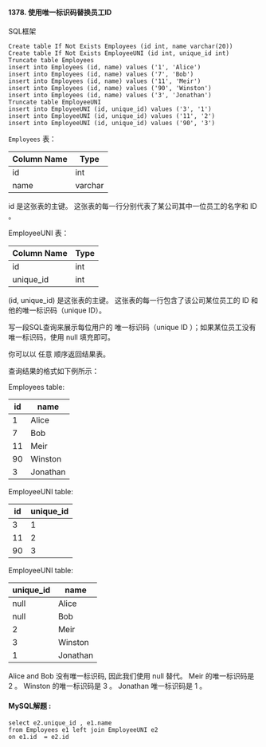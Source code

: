 ####  1378. 使用唯一标识码替换员工ID

SQL框架

```mysql
Create table If Not Exists Employees (id int, name varchar(20))
Create table If Not Exists EmployeeUNI (id int, unique_id int)
Truncate table Employees
insert into Employees (id, name) values ('1', 'Alice')
insert into Employees (id, name) values ('7', 'Bob')
insert into Employees (id, name) values ('11', 'Meir')
insert into Employees (id, name) values ('90', 'Winston')
insert into Employees (id, name) values ('3', 'Jonathan')
Truncate table EmployeeUNI
insert into EmployeeUNI (id, unique_id) values ('3', '1')
insert into EmployeeUNI (id, unique_id) values ('11', '2')
insert into EmployeeUNI (id, unique_id) values ('90', '3')
```

`Employees` 表：

| Column Name | Type    |
| ----------- | ------- |
| id          | int     |
| name        | varchar |

id 是这张表的主键。
这张表的每一行分别代表了某公司其中一位员工的名字和 ID 。

EmployeeUNI 表：

| Column Name | Type |
| ----------- | ---- |
| id          | int  |
| unique_id   | int  |

(id, unique_id) 是这张表的主键。
这张表的每一行包含了该公司某位员工的 ID 和他的唯一标识码（unique ID）。

写一段SQL查询来展示每位用户的 唯一标识码（unique ID ）；如果某位员工没有唯一标识码，使用 null 填充即可。

你可以以 任意 顺序返回结果表。

查询结果的格式如下例所示：

Employees table:

| id   | name     |
| ---- | -------- |
| 1    | Alice    |
| 7    | Bob      |
| 11   | Meir     |
| 90   | Winston  |
| 3    | Jonathan |

EmployeeUNI table:

| id   | unique_id |
| ---- | --------- |
| 3    | 1         |
| 11   | 2         |
| 90   | 3         |

EmployeeUNI table:

| unique_id | name     |
| --------- | -------- |
| null      | Alice    |
| null      | Bob      |
| 2         | Meir     |
| 3         | Winston  |
| 1         | Jonathan |

Alice and Bob 没有唯一标识码, 因此我们使用 null 替代。
Meir 的唯一标识码是 2 。
Winston 的唯一标识码是 3 。
Jonathan 唯一标识码是 1 。

#### MySQL解题  :

```mysql
select e2.unique_id , e1.name
from Employees e1 left join EmployeeUNI e2
on e1.id  = e2.id
```



